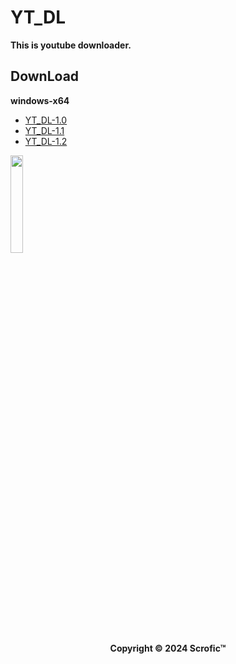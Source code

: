 # YT_DL
**This is youtube downloader.**
## DownLoad  
**windows-x64**
* [YT_DL-1.0](https://github.com/Scrofic/YT_DL/raw/main/winx64%20YT_DL-1.0.7z)
* [YT_DL-1.1](https://github.com/Scrofic/YT_DL/raw/main/winx64%20YT_DL-1.1.7z)
* [YT_DL-1.2](https://github.com/Scrofic/YT_DL/raw/main/winx64%20YT_DL-1.2.7z)  
<div>
        <img src="https://raw.githubusercontent.com/Scrofic/YT_DL/main/icon.ico" width="20%" ,alt="YT_DL">
</div>
<center>
        <strong>Copyright © 2024 Scrofic™</strong>
</center>
